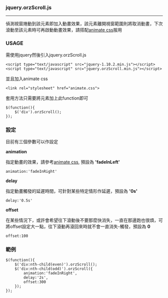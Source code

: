 ### jquery.orzScroll.js

***

偵測視窗捲動到該元素即加入動畫效果，該元素離開視窗範圍則將取消動畫，下次滾動至該元素時可再啟動動畫效果，請搭配[animate css](http://daneden.github.io/animate.css/)服用

### USAGE
需使用jquery然後引入jquery.orzScroll.js

	<script type="text/javascript" src="jquery-1.10.2.min.js"></script>
	<script type="text/javascript" src="jquery.orzScroll.min.js"></script>
	
並且加入animate css
	
	<link rel="stylesheet" href="animate.css">

套用方法只需要將元素加上此function即可
	
	$(function(){
		$('div').orzScroll();
	});

### 設定
目前有三個參數可以作設定

**animation**

指定動畫的效果，請參考[animate css](http://daneden.github.io/animate.css/), 預設為 **'fadeInLeft'**
	
	animation:'fadeInRight'



**delay**

指定動畫觸發的延遲時間，可針對某些特定情形作延遲，預設為 **'0s'**

	delay:'0.5s'


**offset**

在某些情況下，或許會希望往下滾動後不要那麼快消失，一直在那邊跑也很煩，可將offset設定大一點，往下滾動再滾回來時就不會一直消失-觸發，預設為 **0**

	offset:100


### 範例

	$(function(){
		$('div:nth-child(even)').orzScroll();
		$('div:nth-child(odd)').orzScroll({
			animation:'fadeInRight',
			delay:'2s',
			offset:300
		});
	});
